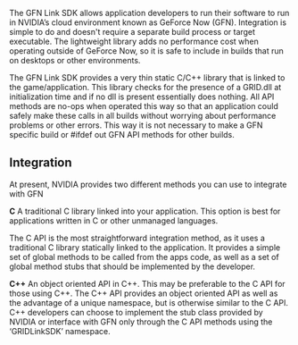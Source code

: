 The GFN Link SDK allows application developers to run their software to run in NVIDIA’s cloud environment known as GeForce Now (GFN). Integration is simple to do and doesn't require a separate build process or target executable. The lightweight library adds no performance cost when operating outside of GeForce Now, so it is safe to include in builds that run on desktops or other environments.

The GFN Link SDK provides a very thin static C/C++ library that is linked to the game/application. This library checks for the presence of a GRID.dll at initialization time and if no dll is present essentially does nothing. All API methods are no-ops when operated this way so that an application could safely make these calls in all builds without worrying about performance problems or other errors. This way it is not necessary to make a GFN specific build or #ifdef out GFN API methods for other builds.

## Integration
At present, NVIDIA provides two different methods you can use to integrate with GFN

**C**
A traditional C library linked into your application. This option is best for applications written in C or other unmanaged languages.

The C API is the most straightforward integration method, as it uses a traditional C library statically linked to the application. It provides a simple set of global methods to be called from the apps code, as well as a set of global method stubs that should be implemented by the developer.

**C++**
An object oriented API in C++. This may be preferable to the C API for those using C++.
The C++ API provides an object oriented API as well as the advantage of a unique namespace, but is otherwise similar to the C API. C++ developers can choose to implement the stub class provided by NVIDIA or interface with GFN only through the C API methods using the ‘GRIDLinkSDK’ namespace.